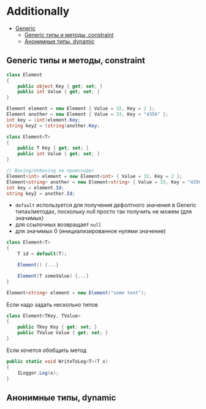 # Additionally

<!-- TOC -->

- [Generic](#generic)
  - [Generic типы и методы, constraint](#generic-типы-и-методы-constraint)
  - [Анонимные типы, dynamic](#анонимные-типы-dynamic)

<!-- /TOC -->

<div style="page-break-after: always;"></div>

## Generic типы и методы, constraint

```cs
class Element
{
    public object Key { get; set; }
    public int Value { get; set; }
}

Element element = new Element { Value = 32, Key = 2 };
Element another = new Element { Value = 33, Key = "4356" };
int key = (int)element.Key;
string key2 = (string)another.Key;
```

<div style="page-break-after: always;"></div>

```cs
class Element<T>
{
    public T Key { get; set; }
    public int Value { get; set; }
}

// Boxing/Unboxing не происходит
Element<int> element = new Element<int> { Value = 32, Key = 2 }; 
Element<string> another = new Element<string> { Value = 33, Key = "4356" };
int key = element.Id;
string key2 = another.Id;
```

<div style="page-break-after: always;"></div>

- `default` используется для получения дефолтного значения в Generic типах/методах, поскольку null просто так получить не можем (для значимых)
- для ссылочных возвращает `null`
- для значимых 0 (инициализированное нулями значение)

```cs
class Element<T>
{
    T id = default(T);

    Element() {...}

    Element(T someValue) {...}
}

Element<string> element = new Element("some text");
```

<div style="page-break-after: always;"></div>

Если надо задать несколько типов

```cs
class Element<TKey, TValue>
{
    public TKey Key { get; set; }
    public TValue Value { get; set; }
}
```

Если хочется обобщить метод

```cs
public static void WriteToLog<T>(T x)
{
    ILogger.Log(x);
}
```

## Анонимные типы, dynamic

<div style="page-break-after: always;"></div>